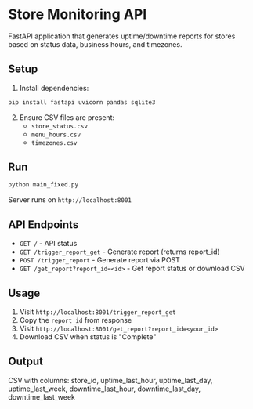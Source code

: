 # Store Monitoring API

FastAPI application that generates uptime/downtime reports for stores based on status data, business hours, and timezones.

## Setup

1. Install dependencies:
```bash
pip install fastapi uvicorn pandas sqlite3
```

2. Ensure CSV files are present:
   - `store_status.csv`
   - `menu_hours.csv` 
   - `timezones.csv`

## Run

```bash
python main_fixed.py
```

Server runs on `http://localhost:8001`

## API Endpoints

- `GET /` - API status
- `GET /trigger_report_get` - Generate report (returns report_id)
- `POST /trigger_report` - Generate report via POST
- `GET /get_report?report_id=<id>` - Get report status or download CSV

## Usage

1. Visit `http://localhost:8001/trigger_report_get`
2. Copy the `report_id` from response
3. Visit `http://localhost:8001/get_report?report_id=<your_id>`
4. Download CSV when status is "Complete"

## Output

CSV with columns: store_id, uptime_last_hour, uptime_last_day, uptime_last_week, downtime_last_hour, downtime_last_day, downtime_last_week